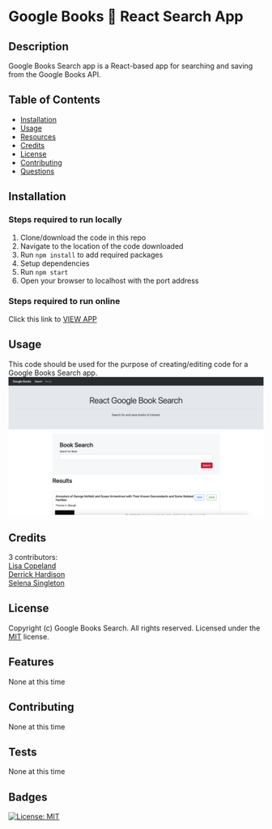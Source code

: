 # Google Books 📕 React Search App

## Description

Google Books Search app is a React-based app for searching and saving from the Google Books API.

## Table of Contents

- [Installation](#installation)
- [Usage](#usage)
- [Resources](#resources)
- [Credits](#credits)
- [License](#license)
- [Contributing](#contributing)
- [Questions](#questions)

## Installation

### Steps required to run locally

1. Clone/download the code in this repo
2. Navigate to the location of the code downloaded
3. Run `npm install` to add required packages
4. Setup dependencies
5. Run `npm start`
6. Open your browser to localhost with the port address

### Steps required to run online

Click this link to [VIEW APP]()

## Usage

This code should be used for the purpose of creating/editing code for a Google Books Search app.
![Google Books Search App](./screenshots/screenshot.png)

## Credits

3 contributors:  
[Lisa Copeland](https://github.com/stopdaydreaming)  
[Derrick Hardison](https://github.com/derrickhardison)  
[Selena Singleton](https://github.com/ssingle7)  

## License

Copyright (c) Google Books Search. All rights reserved.
Licensed under the [MIT](LICENSE) license.

## Features

None at this time

## Contributing

None at this time

## Tests

None at this time

## Badges

[![License: MIT](https://img.shields.io/badge/License-MIT-yellow.svg)](https://opensource.org/licenses/MIT)
